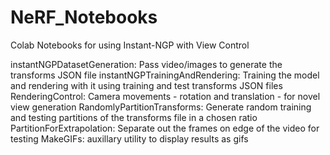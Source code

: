 # NeRF_Notebooks
Colab Notebooks for using Instant-NGP with View Control

instantNGPDatasetGeneration: Pass video/images to generate the transforms JSON file
instantNGPTrainingAndRendering: Training the model and rendering with it using training and test transforms JSON files
RenderingControl: Camera movements - rotation and translation - for novel view generation
RandomlyPartitionTransforms: Generate random training and testing partitions of the transforms file in a chosen ratio
PartitionForExtrapolation: Separate out the frames on edge of the video for testing
MakeGIFs: auxillary utility to display results as gifs

